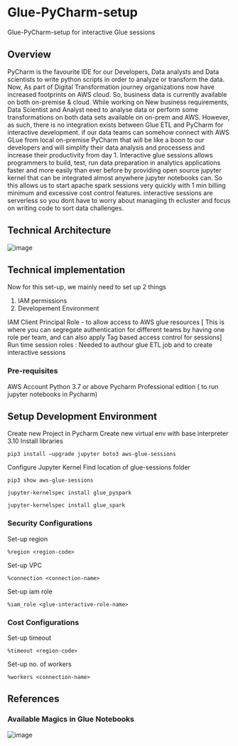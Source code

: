 # Glue-PyCharm-setup
Glue-PyCharm-setup for interactive Glue sessions

## Overview
PyCharm is the favourite IDE for our Developers, Data analysts and Data scientists to write python scripts in order to analyze or transform the data.
Now, As part of Digital Transformation journey organizations now have increased footprints on AWS cloud. So, business data is currently available on both on-premise & cloud. While working on New business requirements, Data Scientist and Analyst need to analyse data or perform some transformations on both data sets available on on-prem and AWS. However, as such, there is no integration exists between Glue ETL and PyCharm for interactive development.
if our data teams can somehow connect with AWS GLue from local on-premise PyCharm that will be like a boon to our developers and will simplify their data analysis and processess and increase their productivity from day 1.
Interactive glue sessions allows programmers to build, test, run data preparation in analytics applications faster and more easily than ever before by providing open source jupyter kernel that can be integrated almost anywhere jupyter notebooks can. So this allows us to start apache spark sessions very quickly with 1 min billing minimum and excessive cost control features. interactive sessions are serverless so you dont have to worry about managiing th ecluster and focus on writing code to sort data challenges. 

## Technical Architecture
![image](https://user-images.githubusercontent.com/38211382/224697695-a09fd1dd-8c46-44ac-8cc6-6451d1312a3f.png)

## Technical implementation
Now for this set-up, we mainly need to set up 2 things
1. IAM permissions
2. Developement Environment

IAM
Client Principal Role - to allow access to AWS glue resources [ This is where you can segregate authentication for different teams by having one role per team, and can also apply Tag based access control for sessions]
Run time session roles : Needed to authour glue ETL job and to create interactive sessions 

### Pre-requisites
 AWS Account
 Python 3.7 or above
 Pycharm Professional edition ( to run jupyter notebooks in Pycharm)
 
 ## Setup Development Environment
 
 Create new Project in Pycharm
 Create new virtual env with base interpreter 3.10 
 Install libraries

```
pip3 install –upgrade jupyter boto3 aws-glue-sessions

```
Configure Jupyter Kernel
Find location of glue-sessions folder

```
pip3 show aws-glue-sessions

jupyter-kernelspec install glue_pyspark

jupyter-kernelspec install glue_spark
```

### Security Configurations

Set-up region
```
%region <region-code>
```

Set-up VPC
```
%connection <connection-name>
```

Set-up iam role
```
%iam_role <glue-interactive-role-name>
```

### Cost Configurations

Set-up timeout
```
%timeout <region-code>
```

Set-up no. of workers
```
%workers <connection-name>
```

## References
### Available Magics in Glue Notebooks

![image](https://user-images.githubusercontent.com/38211382/225001608-4ebf5b6c-45a8-4205-863f-1963851644b8.png)

